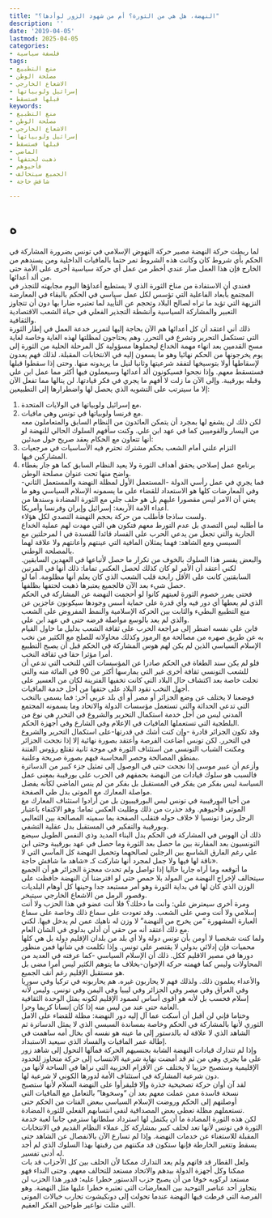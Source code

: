 ```yaml
---
title: "النهضة، هل هي من الثورة؟ أم من شهود الزور لوأدها؟"
description: ''
date: '2019-04-05'
lastmod: 2025-04-05
categories:
- فلسفة سياسية
tags:
- منع التطبيع
- مصلحة الوطن
- الاشعاع الخارجي
- إسرائيل ولوبياتها
- قبلها فستسقط
keywords:
- منع التطبيع
- مصلحة الوطن
- الاشعاع الخارجي
- إسرائيل ولوبياتها
- قبلها فستسقط
- الماضي
- ذهبت لحتفها
- فأحيوهم
- الجميع سيتحالف
- شافش حاجة

---
```

# **ه**

لما ربطت حركة النهضة مصير حركة النهوض الإسلامي في تونس بضرورة المشاركة في الحكم بأي شروط كان وكانت هذه الشروط تمر حتما بالمافيات الداخلية ومن يسندهم من الخارج فإن هذا العمل صار عندي أخطر من عمل أي حركة سياسية أخرى على الأمة حتى من ألد أعدائها.  
فعندي أن الاستفادة من مناخ الثورة الذي لا يستطيع أعداؤها اليوم مجابهته للتجذر في المجتمع بأبعاد الفاعلية التي تؤسس لكل عمل سياسي في الحكم بالبقاء في المعارضة النزيهة التي تؤيد ما تراه لصالح البلاد وتحجم عن التأييد لما تعتبره ضارا بها دون أن تتجاوز التعبير والمشاركة السياسية وأنشطة التجذير الفعلي في حياة الشعب الاقتصادية والثقافية.  
ذلك أني اعتقد أن كل أعدائها هم الآن بحاجة إليها لتمرير خدعة العمل في إطار الثورة التي تستكمل التحرير وتشرع في التحرر. وهم يحتاجون لمظلتها لهذه الغاية وخاصة لغاية مسح القدمين بعد انهاء مهمة الخداع ليحملوها مسؤولية كل المرحلة الحلية من الثورة إلى يوم يخرجونها من الحكم نهائيا وهو ما يسعون إليه في الانتخابات المقبلة. لذلك فهم يعدون لإسقاطها أولا بتوسيخها لتفقد شرعيتها وثانيا لنيل ما يريدونه منها. وحتى إذا سقطوا قبلها فستسقط معهم. وإذا نجحوا فسيكونون ألد أعدائها وسيعملون فيها أكثر مما عمل ابن علي وقبله بورقيبة. وإلى الآن ما زلت لا أفهم ما يجري في فكر قيادتها. لن ينالها مما تفعل الآن إلا ما سيترتب على التشويه الذي يحصل لها واضطرارها إلى التطبيعين:  
1. مع إسرائيل ولوبياتها في الولايات المتحدة.   
2. مع فرنسا ولوبياتها في تونس وهي مافيات.   
لكن ذلك لن يشفع لها بمجرد أن يتمكن العائدون من النظام السابق والمتعاملون معه من اليسار والقوميين كما في عهد ابن علي. وكنت سأفهم السلوك الحالي للنهضة لو أنها تتعاون مع الحكام بعقد صريح حول مبدئين:   
1. التزام علني أمام الشعب بحكم مشترك تحترم فيه الأساسيات في مرجعيات المشاركين فيها.   
2. برنامج عمل إصلاحي يحقق أهداف الثورة ولا يعيد النظام السابق كما هو جار بغطاء واضح منها تحت عنوان مصلحة الوطن.   
فما يجري في عمل رأسي الدولة -المستعمل الأول لمظلة النهضة والمستعمل الثاني-وفي المعارضات كلها هو الاستعداد للقضاء على ما يسمونه الإسلام السياسي وهو ما يعني أن الامر ليس مقصورا عليهم بل هو حلف جلي مع الثورة المضادة وسندها من أعداء الامة الأربعة: إسرائيل وإيران وفرنسا وأمريكا.  
ولست ساذجا فأطلب من حركة بحجم النهضة التصدي لكل هؤلاء.   
ما أطلبه ليس التصدي بل عدم التورط معهم فتكون هي التي مهدت لهم عملية الخداع الجارية والتي تجعل من يدعي الحرب على الفساد قائدا للفسدة في ا لمرحلتين مع السبسي ومع الشاهد: فهما يمثلان المافية التي عينتهم وأعانتهم ولا علاقة لهما بالمصلحة الوطني.  
والبعض يفسر هذا السلوك بالخوف من تكرار ما حصل لأتباعها في العهدين السابقين. لكني أعتقد أن الأمر لو كان كذلك لحصل العكس تماما: ذلك أنها في المرتين السابقتين كانت على الأقل رابحة قلب الشعب الذي كان يعلم أنها مظلومة. أما لو حصل شيء بعد الآن فالجميع يعتبرها ذهبت لحتفها بظلفها.  
فحتى يمرر خصوم الثورة لعبتهم كانوا لو أحجمت النهضة عن المشاركة في الحكم الذي لم يعطها أي دور فيه وأي قدرة على حماية أسس وجودها سيكونون عاجزين عن منع التطبيع البطيء والثابت بين الحركة الإسلامية والنمط المفروض على الشعب والذي لم يعد بالوسع مواصلة فرضه حتى في عهد ابن علي.  
فابن علي نفسه اضطر إلى مراجعة الحرب على ثقافة الشعب بدليل ما حاول القيام به عن طريق صهره من مصالحة مع الرموز وكذلك محاولاته للصلح مع الكثير من نخب الإسلام السياسي الذين لم يكن لهم هوس المشاركة في الحكم قبل أن يصبح التطبيع أمرا مؤثرا حقا في ثقافة النخب.  
فلو لم يكن سند الطغاة في الحكم صادرا عن المؤسسات التي للنخب التي تدعي أن للشعب التونسي ثقافة أخرى غير التي يمارسها أكثر من 90 في المائة منه والتي تجلت خاصة بعد اكتشاف حال البلاد التي كانت تخفيها الفترينة لكان من العسير على أجهل النخب تقود البلاد على حتفها من أجل خدمة المافيات.  
فوضعنا لا يختلف عن وضع الجزائر أو مصر أو أي بلد عربي آخر: فما يسمى بالنخب التي تدعي الحداثة والتي تستعمل مؤسسات الدولة والاتحاد وما يسمونه المجتمع المدني ليس من أجل خدمة استكمال التحرير والشروع في التحرر هي نوع من البلطجية التي تستعملها المافيات في الإعلام وفي الشارع وفي أجهزة الحكم.  
وقد تكون الجزائر قادرة -وإن كنت أشك في قدرتها-على استكمال التحرير والشروع في التحرر. لكن تونس أضاعت الفرصة وأعتقد بصورة نهائية إلا إذا نجحت الجزائر ومكنت الشباب التونسي من استئناف الثورة في موجة ثانية تقتلع رؤوس الفتنة بمنطق المصالحة وحصر المحاسبة فيهم بصورة صريحة وعلنية.  
وأزعم أن عبير موسى إذا نجحت حتى في الوصول إلى تمثيل جزء كبير من الدساترة فالسبب هو سلوك قيادات من النهضة بحمقهم في الحرب على بورقيبة بمعنى عمل السياسة ليس بفكر من يفكر في المستقبل بل بفكر من لم ينس الماضي لكأنه يفضل مواصلة المعارك مع الموتى بدل طي الصفحة.  
من أحيا البورقيبية في تونس ليس البورقيبيون بل من أرادوا استئناف المعارك مع الموتى فأحيوهم. وقد حذرت من ذلك وطلبت العكس تماما: وهو الاكتفاء باعتبار الرجل رمزا تونسيا لا خلاف حوله فتقلب الصفحة بما سميته المصالحة بين الثعالبي وبورقيبة والتفكير في المستقبل بدل عقلية التشفي.  
ذلك أن الهوس في المشاركة في الحكم بدل البناء المديد وذي النفس الطويل سيضع التونسيون بعد المقارنة بين ما حصل بعد الثورة وما حصل في عهد بورقيبة وحتى ابن علي رغم الفارق الشاسع بين الرجلين لصالحهما وتحميل النهضة كل المآسي التي لا ناقة لها فيها ولا جمل لمجرد أنها شاركت كـ «شاهد ما شافش حاجة».  
ما أتوقعه وما أراه جاريا حاليا إذا تواصل ولم تحدث معجزة الجزائر هو أن الجميع سيتحالف لإخراج النهضة من المولد بلا حمص حتى لو افترضنا أن النهضة حافظت على الوزن الذي كان لها في بداية الثورة وهو أمر مستبعد جدا وحينها كل أوهام البلديات وقصور الرمل من الاشعاع الخارجي سيتبخر.  
ومرة أخرى سيعترض علي: وأنت ما دخلك؟ فلا أنت عضو في هذا الحزب ولا أنت إسلامي ولا أنت وصي على الشعب. وقد تعودت على سماع ذلك وخاصة على سماع العبارة المشهورة “من يخرج من النهضة” لا وزن له ناهيك عمن لم يدخل فيها. لكني مع ذلك أعتقد أنه من حقي أن أدلي بدلوي في الشأن العام.  
ولما كنت شخصيا لا أومن بأن تونس دولة ولا أي بلد من بلدان الإقليم دولة بل هي كلها محميات فإن إدلائي بدولي لا يقتصر على تونس. وإذا تكلمت في شأنها فمن منظور دورها في مصير الاقليم ككل. ذلك أن الإسلام السياسي -كما عرفته في العديد من المحاولات وليس كما فهمته حركة الإخوان-بخلاف ما يتوهم الكثير ليس أمرا مضى بل هو مستقبل الإقليم رغم أنف الجميع.  
والأعداء يعلمون ذلك. ولذلك فهم لا يحاربون غيره. هم يحاربونه في تركيا وفي سوريا وفي العراق وفي مصر وفي الجزائر وفي ليبيا وفي اليمن وفي تونس. وليس لأنه إسلام فحسب بل لأنه هو أقوى أساس لصمود الإقليم لكونه يمثل الوحدة الثقافية العامة حتى عند من ليس منه إذا كان إنسانا كريما وحرا.  
وختاما فإني لن أقبل أن أسكت عما آل إليه دور النهضة: مظلة للقضاء على الامل الثوري لأنها بالمشاركة في الحكم وخاصة بمساندة السبسي الذي لا يمثل الدساترة ثم الشاهد الذي لا علاقة له بالدستور إلى ما عينه هو نفسه أي بخال أمه ساهمت في إطالة عمر المافيات والفساد الذي سيعيد الاستبداد.  
وإذا لم تتدارك قيادات النهضة الشابة بجنسيهم الحركة فمآلها التحول إلى شاهد زور على ما يجري وهي من ثم قد أمضت نهاية شرعية الانتساب إلى حركة متجاوز للحدود الإقليمية وستصبح حزيبا لا يختلف عن الأقزام الحزبية التي نراها في الساحة لأنها من دون شرعية المشاركة في استئناف الأمة لدورها الكوني لا شرعية لها.  
لقد آن أوان حركة تصحيحية جذرة وإلا فليقرأوا على النهضة السلام لأنها ستصبح نسخة فاسدة ممن عملت معهم بعد أن “وسخوها” بالتعامل مع المافيات التي أوصلتهم إلى الحكم وروضت الإسلام السياسي ببعض الفتات من الحكم حتى تستعملهم مظلة تعطي بعض المصداقية لنفي انتسابهم الفعلي للثورة المضادة.  
لكن هذه الثورة المضادة ما أن يكتمل لها استرداد سلطانها سترمي جانبا لعبة خدمة الثورة في تونس لأنها تعد لحلف كبير بمشاركة كل عملاء النظام القديم في الانتخابات المقبلة للاستغناء عن خدمات النهضة. وإذا لم تسارع الآن بالانفصال عن الشاهد حتى يسقط وتتغير الخارطة فإنها ستكون قد مكنتهم من رقبتها بهذا السلوك الذي لم أجد له أدنى تفسير.   
ولعل القطار قد فاتهم ولم يعد التدارك ممكنا لأن الحلف بين كل الأحزاب قد بات ممكنا وكل أجهزة الدولة بيدهم والاتحاد مستعد للتحالف معهم. وحتى النداء فهو مستعد لركوبه خوفا من أن يصبح حزب الدستور خطرا عليه: فدور هذا الحزب لن يتجاوز أحد عناصر التوحيد بين المعارضات التي تعتبره خطرا عليها مثل النهضة. وهو الفرصة التي فرطت فيها النهضة عندما تحولت إلى دونكيشوت تحارب خيالات الموتى التي مثلت نواعير طواحين الفكر العقيم.

###
